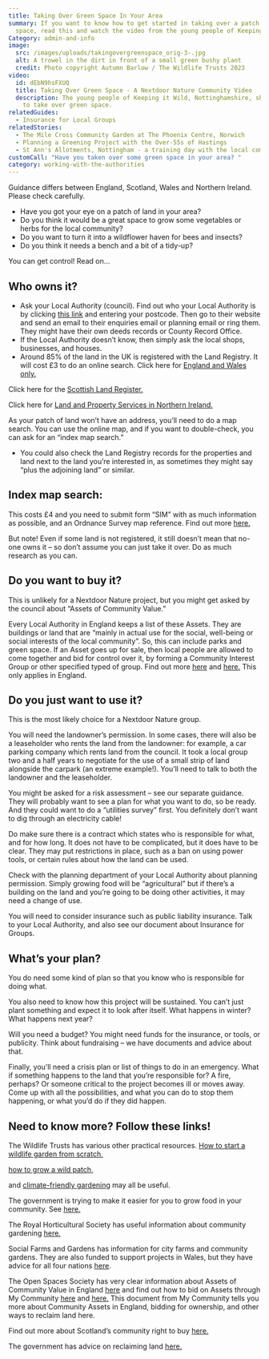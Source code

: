 ```yaml
---
title: Taking Over Green Space In Your Area
summary: If you want to know how to get started in taking over a patch of green
  space, read this and watch the video from the young people of Keeping it Wild!
Category: admin-and-info
image:
  src: /images/uploads/takingovergreenspace_orig-3-.jpg
  alt: A trowel in the dirt in front of a small green bushy plant
  credit: Photo copyright Autumn Barlow / The Wildlife Trusts 2023
video:
  id: dEbN9hsFXUQ
  title: Taking Over Green Space - A Nextdoor Nature Community Video
  description: The young people of Keeping it Wild, Nottinghamshire, show us how
    to take over green space.
relatedGuides:
  - Insurance for Local Groups
relatedStories:
  - The Mile Cross Community Garden at The Phoenix Centre, Norwich
  - Planning a Greening Project with the Over-55s of Hastings
  - St Ann's Allotments, Nottingham - a training day with the local community
customCall: "Have you taken over some green space in your area? "
category: working-with-the-authorities
---
```

Guidance differs between England, Scotland, Wales and Northern Ireland. Please check carefully.

* Have you got your eye on a patch of land in your area?
* Do you think it would be a great space to grow some vegetables or herbs for the local community?
* Do you want to turn it into a wildflower haven for bees and insects?
* Do you think it needs a bench and a bit of a tidy-up?

You can get control! Read on…

## Who owns it?

* Ask your Local Authority (council). Find out who your Local Authority is by clicking [this link](https://www.gov.uk/find-local-council) and entering your postcode.  Then go to their website and send an email to their enquiries email or planning email or ring them. They might have their own deeds records or County Record Office.
* If the Local Authority doesn’t know, then simply ask the local shops, businesses, and houses.
* Around 85% of the land in the UK is registered with the Land Registry. It will cost £3 to do an online search. Click here for [England and Wales only.](https://www.gov.uk/search-property-information-land-registry) 

Click here for the [Scottish Land Register.](https://www.ros.gov.uk/our-registers/land-register-of-scotland) 

Click here for [Land and Property Services in Northern Ireland.](https://www.nidirect.gov.uk/articles/searching-land-registry) 

As your patch of land won’t have an address, you’ll need to do a map search. You can use the online map, and if you want to double-check, you can ask for an “index map search.”
* You could also check the Land Registry records for the properties and land next to the land you’re interested in, as sometimes they might say “plus the adjoining land” or similar.

## Index map search:

This costs £4 and you need to submit form “SIM” with as much information as possible, and an Ordnance Survey map reference. Find out more [here.](https://www.gov.uk/government/publications/index-map-application-for-an-official-search-sim)


But note! Even if some land is not registered, it still doesn’t mean that no-one owns it – so don’t assume you can just take it over. Do as much research as you can.

## Do you want to buy it?

This is unlikely for a Nextdoor Nature project, but you might get asked by the council about “Assets of Community Value.”


Every Local Authority in England keeps a list of these Assets. They are buildings or land that are “mainly in actual use for the social, well-being or social interests of the local community”. So, this can include parks and green space. If an Asset goes up for sale, then local people are allowed to come together and bid for control over it, by forming a Community Interest Group or other specified typed of group. Find out more [here](https://www.oss.org.uk/need-to-know-more/information-hub/community-assets-and-protecting-open-space/) and [here.](https://mycommunity.org.uk/community-assets-and-ownership) This only applies in England.

## Do you just want to use it?

This is the most likely choice for a Nextdoor Nature group.


You will need the landowner’s permission. In some cases, there will also be a leaseholder who rents the land from the landowner: for example, a car parking company which rents land from the council. It took a local group two and a half years to negotiate for the use of a small strip of land alongside the carpark (an extreme example!). You’ll need to talk to both the landowner and the leaseholder.


You might be asked for a risk assessment – see our separate guidance. They will probably want to see a plan for what you want to do, so be ready. And they could want to do a “utilities survey” first. You definitely don’t want to dig through an electricity cable!


Do make sure there is a contract which states who is responsible for what, and for how long. It does not have to be complicated, but it does have to be clear. They may put restrictions in place, such as a ban on using power tools, or certain rules about how the land can be used.


Check with the planning department of your Local Authority about planning permission. Simply growing food will be “agricultural” but if there’s a building on the land and you’re going to be doing other activities, it may need a change of use.


You will need to consider insurance such as public liability insurance. Talk to your Local Authority, and also see our document about Insurance for Groups.

## What’s your plan?

You do need some kind of plan so that you know who is responsible for doing what.


You also need to know how this project will be sustained. You can’t just plant something and expect it to look after itself. What happens in winter? What happens next year?


Will you need a budget? You might need funds for the insurance, or tools, or publicity. Think about fundraising – we have documents and advice about that.


Finally, you’ll need a crisis plan or list of things to do in an emergency. What if something happens to the land that you’re responsible for? A fire, perhaps? Or someone critical to the project becomes ill or moves away. Come up with all the possibilities, and what you can do to stop them happening, or what you’d do if they did happen.

## Need to know more? Follow these links!

The Wildlife Trusts has various other practical resources. [How to start a wildlife garden from scratch,](https://www.wildlifetrusts.org/actions/how-start-wildlife-garden-scratch)

 [how to grow a wild patch,](https://www.wildlifetrusts.org/actions/how-grow-wild-patch-or-mini-meadow) 

and [climate-friendly gardening](https://www.wildlifetrusts.org/actions/climate-friendly-gardening) may all be useful.


The government is trying to make it easier for you to grow food in your community. See [here.](https://assets.publishing.service.gov.uk/government/uploads/system/uploads/attachment_data/file/7595/2203624.pdf)


The Royal Horticultural Society has useful information about community gardening [here.](https://www.rhs.org.uk/get-involved/community-gardening/resources)


Social Farms and Gardens has information for city farms and community gardens. They are also funded to support projects in Wales, but they have advice for all four nations [here](https://www.farmgarden.org.uk/).


The Open Spaces Society has very clear information about Assets of Community Value in England [here](https://www.oss.org.uk/need-to-know-more/information-hub/community-assets-and-protecting-open-space/) and find out how to bid on Assets through My Community [here](https://mycommunity.org.uk/community-assets-and-ownership) and [here.](https://mycommunity.org.uk/what-are-assets-of-community-value-acv) This document from My Community tells you more about Community Assets in England, bidding for ownership, and other ways to reclaim land here.


Find out more about Scotland’s community right to buy [here.](https://www.gov.scot/policies/land-reform/community-right-to-buy/)


The government has advice on reclaiming land [here.](https://www.gov.uk/government/publications/2010-to-2015-government-policy-localism/2010-to-2015-government-policy-localism#appendix-5-community-right-to-reclaim-land)
